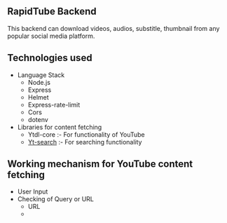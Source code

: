 ## RapidTube Backend

This backend can download videos, audios, substitle, thumbnail from any popular social media platform.

## Technologies used
 - Language Stack
   - Node.js
   - Express
   - Helmet
   - Express-rate-limit
   - Cors
   - dotenv
 - Libraries for content fetching
   - Ytdl-core :- For functionality of YouTube
   - [Yt-search](https://www.npmjs.com/package/yt-search) :- For searching functionality

## Working mechanism for YouTube content fetching
 - User Input
 - Checking of Query or URL
   - URL
    - 